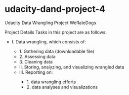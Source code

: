# udacity-dand-project-4
Udacity Data Wrangling Project WeRateDogs

Project Details
Tasks in this project are as follows:
<ul>
<li>I. Data wrangling, which consists of:</li>
    <ul>
    <li>1. Gathering data (downloadable file)</li>
    <li>2. Assessing data</li>
    <li>3. Cleaning data</li>

<li>II. Storing, analyzing, and visualizing wrangled data</li>

<li>III. Reporting on:</li>
    <ul>
    <li>1. data wrangling efforts</li>
    <li>2. data analyses and visualizations</li>
